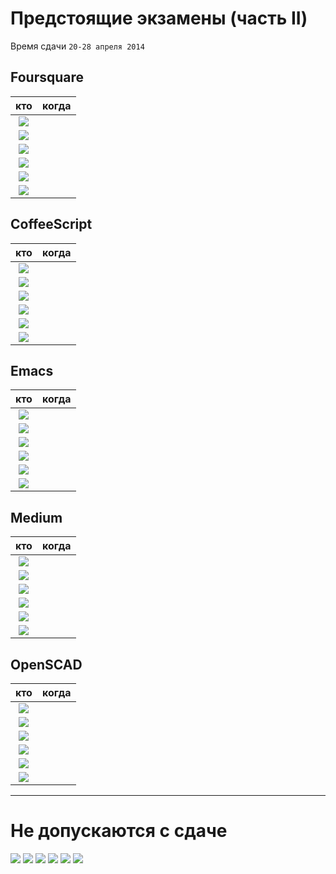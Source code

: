# Предстоящие экзамены (часть II)

Время сдачи `20-28 апреля 2014`

## Foursquare
| кто   | когда | 
|:-----:|:-----:|
| [![](https://avatars1.githubusercontent.com/u/4226210?s=40)](https://github.com/SherozKarimov)     |  |
| [![](https://avatars2.githubusercontent.com/u/3838734?s=40)](https://github.com/MaximLoguncov)     |  |
| [![](https://avatars2.githubusercontent.com/u/5991448?s=40)](https://github.com/DmitryShiukaev)    |  |
| [![](https://avatars3.githubusercontent.com/u/4639509?s=40)](https://github.com/ArtemKvadzba)      |  |
| [![](https://avatars0.githubusercontent.com/u/3833771?s=40)](https://github.com/PavelShalaginov)   |  |
| [![](https://avatars2.githubusercontent.com/u/6639503?s=40)](https://github.com/leonidprokopovich) |  |

## CoffeeScript
| кто   | когда | 
|:-----:|:-----:|
| [![](https://avatars1.githubusercontent.com/u/4226210?s=40)](https://github.com/SherozKarimov)     |  |
| [![](https://avatars2.githubusercontent.com/u/3838734?s=40)](https://github.com/MaximLoguncov)     |  |
| [![](https://avatars2.githubusercontent.com/u/5991448?s=40)](https://github.com/DmitryShiukaev)    |  |
| [![](https://avatars3.githubusercontent.com/u/4639509?s=40)](https://github.com/ArtemKvadzba)      |  |
| [![](https://avatars0.githubusercontent.com/u/3833771?s=40)](https://github.com/PavelShalaginov)   |  |
| [![](https://avatars2.githubusercontent.com/u/6639503?s=40)](https://github.com/leonidprokopovich) |  |


## Emacs
| кто   | когда | 
|:-----:|:-----:|
| [![](https://avatars1.githubusercontent.com/u/4226210?s=40)](https://github.com/SherozKarimov)     |  |
| [![](https://avatars2.githubusercontent.com/u/3838734?s=40)](https://github.com/MaximLoguncov)     |  |
| [![](https://avatars2.githubusercontent.com/u/5991448?s=40)](https://github.com/DmitryShiukaev)    |  |
| [![](https://avatars3.githubusercontent.com/u/4639509?s=40)](https://github.com/ArtemKvadzba)      |  |
| [![](https://avatars0.githubusercontent.com/u/3833771?s=40)](https://github.com/PavelShalaginov)   |  |
| [![](https://avatars2.githubusercontent.com/u/6639503?s=40)](https://github.com/leonidprokopovich) |  |

## Medium
| кто   | когда | 
|:-----:|:-----:|
| [![](https://avatars1.githubusercontent.com/u/4226210?s=40)](https://github.com/SherozKarimov)     |  |
| [![](https://avatars2.githubusercontent.com/u/3838734?s=40)](https://github.com/MaximLoguncov)     |  |
| [![](https://avatars2.githubusercontent.com/u/5991448?s=40)](https://github.com/DmitryShiukaev)    |  |
| [![](https://avatars3.githubusercontent.com/u/4639509?s=40)](https://github.com/ArtemKvadzba)      |  |
| [![](https://avatars0.githubusercontent.com/u/3833771?s=40)](https://github.com/PavelShalaginov)   |  |
| [![](https://avatars2.githubusercontent.com/u/6639503?s=40)](https://github.com/leonidprokopovich) |  |

## OpenSCAD
| кто   | когда | 
|:-----:|:-----:|
| [![](https://avatars1.githubusercontent.com/u/4226210?s=40)](https://github.com/SherozKarimov)     |  |
| [![](https://avatars2.githubusercontent.com/u/3838734?s=40)](https://github.com/MaximLoguncov)     |  |
| [![](https://avatars2.githubusercontent.com/u/5991448?s=40)](https://github.com/DmitryShiukaev)    |  |
| [![](https://avatars3.githubusercontent.com/u/4639509?s=40)](https://github.com/ArtemKvadzba)      |  |
| [![](https://avatars0.githubusercontent.com/u/3833771?s=40)](https://github.com/PavelShalaginov)   |  |
| [![](https://avatars2.githubusercontent.com/u/6639503?s=40)](https://github.com/leonidprokopovich) |  |




------

# Не допускаются с сдаче

 [![](https://avatars1.githubusercontent.com/u/6498865?s=40)](https://github.com/MishaRubnicov)  [![](https://avatars1.githubusercontent.com/u/6061182?s=40)](https://github.com/GeorgeOvchinnikov)  [![](https://avatars2.githubusercontent.com/u/6450286?s=40)](https://github.com/NikitaGolub)  [![](https://avatars0.githubusercontent.com/u/6568321?s=40)](https://github.com/TanyaPetrova)  [![](https://avatars0.githubusercontent.com/u/6037393?s=40)](https://github.com/VictorPetukhov)   [![](https://avatars0.githubusercontent.com/u/6639543?s=40)](https://github.com/EgorDergaew)

